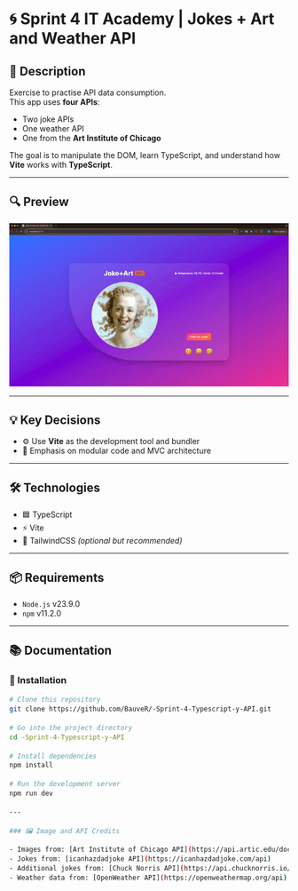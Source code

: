 # 🌀 Sprint 4 IT Academy | Jokes + Art and Weather API

## 📌 Description

Exercise to practise API data consumption.  
This app uses **four APIs**:
- Two joke APIs
- One weather API
- One from the **Art Institute of Chicago**

The goal is to manipulate the DOM, learn TypeScript, and understand how **Vite** works with **TypeScript**.

---

## 🔍 Preview

![Preview](public/assets/images/preview.gif)


---

## 💡 Key Decisions

- ⚙️ Use **Vite** as the development tool and bundler
- 🧠 Emphasis on modular code and MVC architecture

---

## 🛠️ Technologies

- 🟦 TypeScript  
- ⚡ Vite  
- 🎨 TailwindCSS *(optional but recommended)*

---

## 📦 Requirements

- `Node.js` v23.9.0  
- `npm` v11.2.0

---

## 📚 Documentation

### 🔧 Installation

```bash
# Clone this repository
git clone https://github.com/BauveR/-Sprint-4-Typescript-y-API.git

# Go into the project directory
cd -Sprint-4-Typescript-y-API

# Install dependencies
npm install

# Run the development server
npm run dev

---

### 🖼️ Image and API Credits

- Images from: [Art Institute of Chicago API](https://api.artic.edu/docs/)  
- Jokes from: [icanhazdadjoke API](https://icanhazdadjoke.com/api)  
- Additional jokes from: [Chuck Norris API](https://api.chucknorris.io/)  
- Weather data from: [OpenWeather API](https://openweathermap.org/api)

